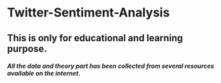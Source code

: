 # Twitter-Sentiment-Analysis

## This is only for educational and learning purpose.

##### All the data and theory part has been collected from several resources available on the internet.



